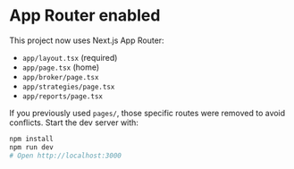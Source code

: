 # App Router enabled

This project now uses Next.js App Router:

- `app/layout.tsx` (required)
- `app/page.tsx` (home)
- `app/broker/page.tsx`
- `app/strategies/page.tsx`
- `app/reports/page.tsx`

If you previously used `pages/`, those specific routes were removed to avoid conflicts.
Start the dev server with:

```bash
npm install
npm run dev
# Open http://localhost:3000
```
